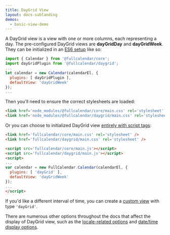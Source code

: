 ```yaml
---
title: DayGrid View
layout: docs-sublanding
demos:
  - basic-view-demo
---
```


A DayGrid view is a view with one or more columns, each representing a day. The pre-configured DayGrid views are **dayGridDay** and **dayGridWeek**. They can be initialized in an [ES6 setup](initialize-es6) like so:

```js
import { Calendar } from '@fullcalendar/core';
import dayGridPlugin from '@fullcalendar/daygrid';
...
let calendar = new Calendar(calendarEl, {
  plugins: [ dayGridPlugin ],
  defaultView: 'dayGridWeek'
});
...
```

Then you'll need to ensure the correct stylesheets are loaded:

```html
<link href='node_modules/@fullcalendar/core/main.css' rel='stylesheet' />
<link href='node_modules/@fullcalendar/daygrid/main.css' rel='stylesheet' />
```

Or you can choose to initialized DayGrid view [entirely with script tags](initialize-globals):

```html
<link href='fullcalendar/core/main.css' rel='stylesheet' />
<link href='fullcalendar/daygrid/main.css' rel='stylesheet' />

<script src='fullcalendar/core/main.js'></script>
<script src='fullcalendar/daygrid/main.js'></script>
<script>
...
var calendar = new FullCalendar.Calendar(calendarEl, {
  plugins: [ 'dayGrid' ],
  defaultView: 'dayGridWeek'
});
...
</script>
```

If you'd like a different interval of time, you can create a [custom view](custom-view-with-settings) with type `'dayGrid'`.

There are numerous other options throughout the docs that affect the display of DayGrid view, such as the [locale-related options](localization) and [date/time display options](date-display).
